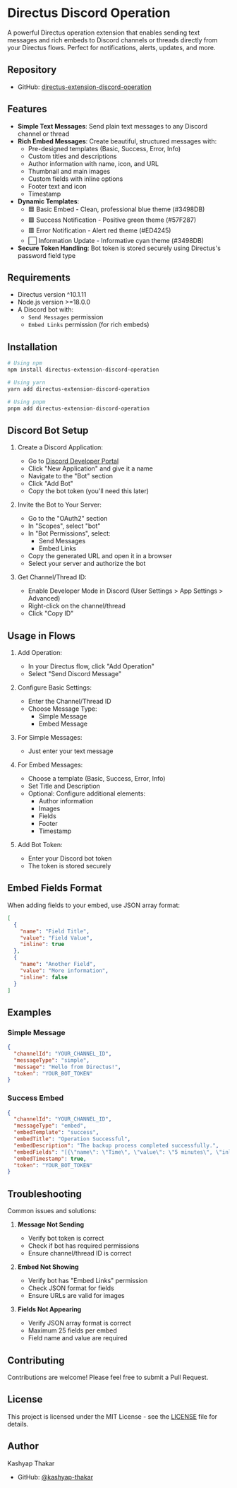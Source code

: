 # Directus Discord Operation

A powerful Directus operation extension that enables sending text messages and rich embeds to Discord channels or threads directly from your Directus flows. Perfect for notifications, alerts, updates, and more.

## Repository

- GitHub: [directus-extension-discord-operation](https://github.com/kashyap-thakar/directus-extension-discord-operation)

## Features

- **Simple Text Messages**: Send plain text messages to any Discord channel or thread
- **Rich Embed Messages**: Create beautiful, structured messages with:
  - Pre-designed templates (Basic, Success, Error, Info)
  - Custom titles and descriptions
  - Author information with name, icon, and URL
  - Thumbnail and main images
  - Custom fields with inline options
  - Footer text and icon
  - Timestamp
- **Dynamic Templates**:
  - 🟦 Basic Embed - Clean, professional blue theme (#3498DB)
  - 🟩 Success Notification - Positive green theme (#57F287)
  - 🟥 Error Notification - Alert red theme (#ED4245)
  - ⬜️ Information Update - Informative cyan theme (#3498DB)
- **Secure Token Handling**: Bot token is stored securely using Directus's password field type

## Requirements

- Directus version ^10.1.11
- Node.js version >=18.0.0
- A Discord bot with:
  - `Send Messages` permission
  - `Embed Links` permission (for rich embeds)

## Installation

```bash
# Using npm
npm install directus-extension-discord-operation

# Using yarn
yarn add directus-extension-discord-operation

# Using pnpm
pnpm add directus-extension-discord-operation
```

## Discord Bot Setup

1. Create a Discord Application:

   - Go to [Discord Developer Portal](https://discord.com/developers/applications)
   - Click "New Application" and give it a name
   - Navigate to the "Bot" section
   - Click "Add Bot"
   - Copy the bot token (you'll need this later)

2. Invite the Bot to Your Server:

   - Go to the "OAuth2" section
   - In "Scopes", select "bot"
   - In "Bot Permissions", select:
     - Send Messages
     - Embed Links
   - Copy the generated URL and open it in a browser
   - Select your server and authorize the bot

3. Get Channel/Thread ID:
   - Enable Developer Mode in Discord (User Settings > App Settings > Advanced)
   - Right-click on the channel/thread
   - Click "Copy ID"

## Usage in Flows

1. Add Operation:

   - In your Directus flow, click "Add Operation"
   - Select "Send Discord Message"

2. Configure Basic Settings:

   - Enter the Channel/Thread ID
   - Choose Message Type:
     - Simple Message
     - Embed Message

3. For Simple Messages:

   - Just enter your text message

4. For Embed Messages:

   - Choose a template (Basic, Success, Error, Info)
   - Set Title and Description
   - Optional: Configure additional elements:
     - Author information
     - Images
     - Fields
     - Footer
     - Timestamp

5. Add Bot Token:
   - Enter your Discord bot token
   - The token is stored securely

## Embed Fields Format

When adding fields to your embed, use JSON array format:

```json
[
  {
    "name": "Field Title",
    "value": "Field Value",
    "inline": true
  },
  {
    "name": "Another Field",
    "value": "More information",
    "inline": false
  }
]
```

## Examples

### Simple Message

```json
{
  "channelId": "YOUR_CHANNEL_ID",
  "messageType": "simple",
  "message": "Hello from Directus!",
  "token": "YOUR_BOT_TOKEN"
}
```

### Success Embed

```json
{
  "channelId": "YOUR_CHANNEL_ID",
  "messageType": "embed",
  "embedTemplate": "success",
  "embedTitle": "Operation Successful",
  "embedDescription": "The backup process completed successfully.",
  "embedFields": "[{\"name\": \"Time\", \"value\": \"5 minutes\", \"inline\": true}, {\"name\": \"Size\", \"value\": \"1.2GB\", \"inline\": true}]",
  "embedTimestamp": true,
  "token": "YOUR_BOT_TOKEN"
}
```

## Troubleshooting

Common issues and solutions:

1. **Message Not Sending**

   - Verify bot token is correct
   - Check if bot has required permissions
   - Ensure channel/thread ID is correct

2. **Embed Not Showing**

   - Verify bot has "Embed Links" permission
   - Check JSON format for fields
   - Ensure URLs are valid for images

3. **Fields Not Appearing**
   - Verify JSON array format is correct
   - Maximum 25 fields per embed
   - Field name and value are required

## Contributing

Contributions are welcome! Please feel free to submit a Pull Request.

## License

This project is licensed under the MIT License - see the [LICENSE](LICENSE) file for details.

## Author

Kashyap Thakar

- GitHub: [@kashyap-thakar](https://github.com/kashyap-thakar)
